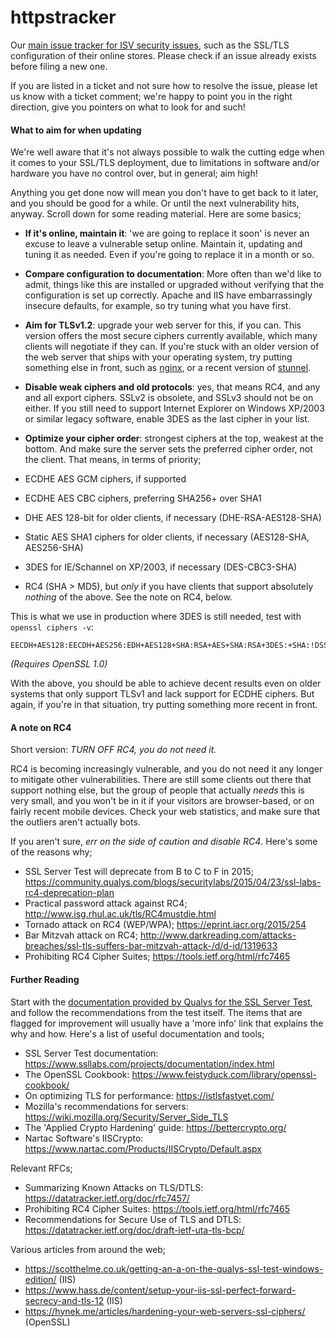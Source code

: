 # httpstracker
Our [main issue tracker for ISV security issues](https://github.com/isvsecwatch/httpstracker/issues), such as the SSL/TLS configuration of their online stores. Please check if an issue already exists before filing a new one.

If you are listed in a ticket and not sure how to resolve the issue, please let us know with a ticket comment; we're happy to point you in the right direction, give you pointers on what to look for and such!

#### What to aim for when updating

We're well aware that it's not always possible to walk the cutting edge when it comes to your SSL/TLS deployment, due to limitations in software and/or hardware you have no control over, but in general; aim high!

Anything you get done now will mean you don't have to get back to it later, and you should be good for a while. Or until the next vulnerability hits, anyway. Scroll down for some reading material. Here are some basics;

* **If it's online, maintain it**: 'we are going to replace it soon' is never an excuse to leave a vulnerable setup online. Maintain it, updating and tuning it as needed. Even if you're going to replace it in a month or so.

* **Compare configuration to documentation**: More often than we'd like to admit, things like this are installed or upgraded without verifying that the configuration is set up correctly. Apache and IIS have embarrassingly insecure defaults, for example, so try tuning what you have first.

* **Aim for TLSv1.2**: upgrade your web server for this, if you can. This version offers the most secure ciphers currently available, which many clients will negotiate if they can. If you're stuck with an older version of the web server that ships with your operating system, try putting something else in front, such as [nginx](http://nginx.org/), or a recent version of [stunnel](https://www.stunnel.org/).

* **Disable weak ciphers and old protocols**: yes, that means RC4, and any and all export ciphers. SSLv2 is obsolete, and SSLv3 should not be on either. If you still need to support Internet Explorer on Windows XP/2003 or similar legacy software, enable 3DES as the last cipher in your list.

* **Optimize your cipher order**: strongest ciphers at the top, weakest at the bottom. And make sure the server sets the preferred cipher order, not the client. That means, in terms of priority;
 * ECDHE AES GCM ciphers, if supported
 * ECDHE AES CBC ciphers, preferring SHA256+ over SHA1
 * DHE AES 128-bit for older clients, if necessary (DHE-RSA-AES128-SHA)
 * Static AES SHA1 ciphers for older clients, if necessary (AES128-SHA, AES256-SHA)
 * 3DES for IE/Schannel on XP/2003, if necessary (DES-CBC3-SHA)
 * RC4 (SHA > MD5), but *only* if you have clients that support absolutely *nothing* of the above. See the note on RC4, below.

This is what we use in production where 3DES is still needed, test with `openssl ciphers -v`:
```
EECDH+AES128:EECDH+AES256:EDH+AES128+SHA:RSA+AES+SHA:RSA+3DES:+SHA:!DSS
```
*(Requires OpenSSL 1.0)*

With the above, you should be able to achieve decent results even on older systems that only support TLSv1 and lack support for ECDHE ciphers. But again, if you're in that situation, try putting something more recent in front.

#### A note on RC4

Short version: *TURN OFF RC4, you do not need it.*

RC4 is becoming increasingly vulnerable, and you do not need it any longer to mitigate other vulnerabilities. There are still some clients out there that support nothing else, but the group of people that actually *needs* this is very small, and you won't be in it if your visitors are browser-based, or on fairly recent mobile devices. Check your web statistics, and make sure that the outliers aren't actually bots.

If you aren't sure, *err on the side of caution and disable RC4*. Here's some of the reasons why;

* SSL Server Test will deprecate from B to C to F in 2015; https://community.qualys.com/blogs/securitylabs/2015/04/23/ssl-labs-rc4-deprecation-plan
* Practical password attack against RC4; http://www.isg.rhul.ac.uk/tls/RC4mustdie.html
* Tornado attack on RC4 (WEP/WPA); https://eprint.iacr.org/2015/254
* Bar Mitzvah attack on RC4; http://www.darkreading.com/attacks-breaches/ssl-tls-suffers-bar-mitzvah-attack-/d/d-id/1319633
* Prohibiting RC4 Cipher Suites; https://tools.ietf.org/html/rfc7465

#### Further Reading

Start with the [documentation provided by Qualys for the SSL Server Test](https://www.ssllabs.com/projects/documentation/index.html), and follow the recommendations from the test itself. The items that are flagged for improvement will usually have a 'more info' link that explains the why and how. Here's a list of useful documentation and tools;

* SSL Server Test documentation: https://www.ssllabs.com/projects/documentation/index.html
* The OpenSSL Cookbook: https://www.feistyduck.com/library/openssl-cookbook/
* On optimizing TLS for performance: https://istlsfastyet.com/
* Mozilla's recommendations for servers: https://wiki.mozilla.org/Security/Server_Side_TLS
* The 'Applied Crypto Hardening' guide: https://bettercrypto.org/
* Nartac Software's IISCrypto: https://www.nartac.com/Products/IISCrypto/Default.aspx

Relevant RFCs;

* Summarizing Known Attacks on TLS/DTLS: https://datatracker.ietf.org/doc/rfc7457/
* Prohibiting RC4 Cipher Suites: https://tools.ietf.org/html/rfc7465
* Recommendations for Secure Use of TLS and DTLS: https://datatracker.ietf.org/doc/draft-ietf-uta-tls-bcp/

Various articles from around the web;

* https://scotthelme.co.uk/getting-an-a-on-the-qualys-ssl-test-windows-edition/ (IIS)
* https://www.hass.de/content/setup-your-iis-ssl-perfect-forward-secrecy-and-tls-12 (IIS)
* https://hynek.me/articles/hardening-your-web-servers-ssl-ciphers/ (OpenSSL)
